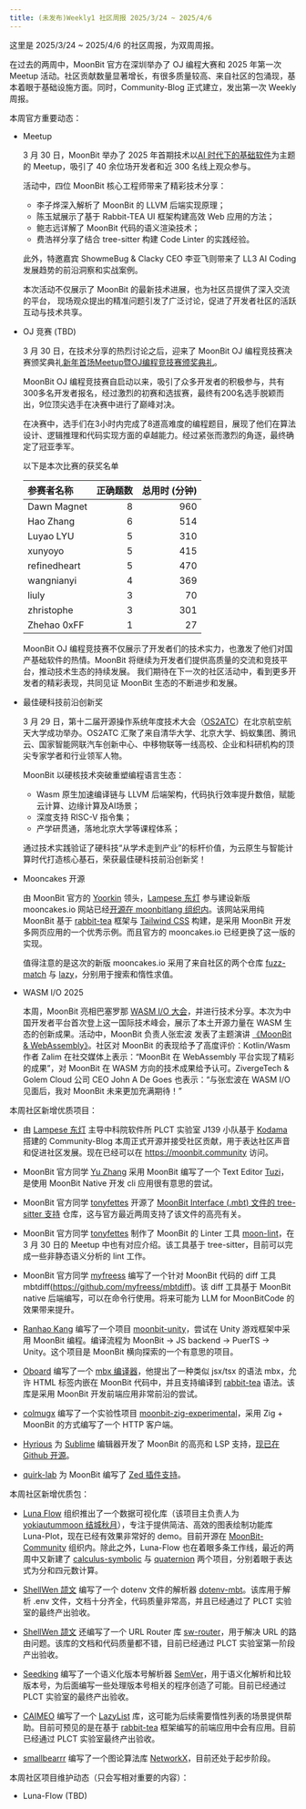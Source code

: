 ```yaml
---
title: (未发布)Weekly1 社区周报 2025/3/24 ~ 2025/4/6
---
```


这里是 2025/3/24 ~ 2025/4/6 的社区周报，为双周周报。

在过去的两周中，MoonBit 官方在深圳举办了 OJ 编程大赛和 2025 年第一次 Meetup 活动。社区贡献数量显著增长，有很多质量较高、来自社区的包涌现，基本着眼于基础设施方面。同时，Community-Blog 正式建立，发出第一次 Weekly 周报。

本周官方重要动态：

- Meetup

  3 月 30 日，MoonBit 举办了 2025 年首期技术以[AI 时代下的基础软件](https://mp.weixin.qq.com/s/vDvsqxNAUzkijsPg26RIHA)为主题的 Meetup，吸引了 40 余位场开发者和近 300 名线上观众参与。

  活动中，四位 MoonBit 核心工程师带来了精彩技术分享：

  - 李子烨深入解析了 MoonBit 的 LLVM 后端实现原理；
  - 陈玉斌展示了基于 Rabbit-TEA UI 框架构建高效 Web 应用的方法；
  - 鲍志远详解了 MoonBit 代码的语义渲染技术；
  - 费浩祥分享了结合 tree-sitter 构建 Code Linter 的实践经验。

  此外，特邀嘉宾 ShowmeBug & Clacky CEO 李亚飞则带来了 LL3 AI Coding 发展趋势的前沿洞察和实战案例。

  本次活动不仅展示了 MoonBit 的最新技术进展，也为社区员提供了深入交流的平台，
  现场观众提出的精准问题引发了广泛讨论，促进了开发者社区的活跃互动与技术共享。

- OJ 竞赛 (TBD)

    3 月 30 日，在技术分享的热烈讨论之后，迎来了 MoonBit OJ 编程竞技赛决赛颁奖典礼[新年首场Meetup暨OJ编程竞技赛颁奖典礼](https://mp.weixin.qq.com/s/vDvsqxNAUzkijsPg26RIHA)。

    MoonBit OJ 编程竞技赛自启动以来，吸引了众多开发者的积极参与，共有300多名开发者报名，经过激烈的初赛和选拔赛，最终有200名选手脱颖而出，9位顶尖选手在决赛中进行了巅峰对决。

    在决赛中，选手们在3小时内完成了8道高难度的编程题目，展现了他们在算法设计、逻辑推理和代码实现方面的卓越能力。经过紧张而激烈的角逐，最终确定了冠亚季军。

    以下是本次比赛的获奖名单

    | 参赛者名称       |   正确题数 |   总用时 (分钟) |
    |:-----------------|-----------:|----------------:|
    | Dawn Magnet      |          8 |             960 |
    | Hao Zhang        |          6 |             514 |
    | Luyao LYU        |          5 |             310 |
    | xunyoyo          |          5 |             415 |
    | refinedheart     |          5 |             470 |
    | wangnianyi       |          4 |             369 |
    | liuly            |          3 |              70 |
    | zhristophe       |          3 |             301 |
    | Zhehao 0xFF      |          1 |              27 |

    MoonBit OJ 编程竞技赛不仅展示了开发者们的技术实力，也激发了他们对国产基础软件的热情。MoonBit 将继续为开发者们提供高质量的交流和竞技平台，推动技术生态的持续发展。
    我们期待在下一次的社区活动中，看到更多开发者的精彩表现，共同见证 MoonBit 生态的不断进步和发展。

- 最佳硬科技前沿创新奖
  
  3 月 29 日，第十二届开源操作系统年度技术大会（[OS2ATC](https://mp.weixin.qq.com/s/jo3EnoUAXkvkU6XKG1IFwA)）在北京航空航天大学成功举办。OS2ATC 汇聚了来自清华大学、北京大学、蚂蚁集团、腾讯云、国家智能网联汽车创新中心、中移物联等一线高校、企业和科研机构的顶尖专家学者和行业领军人物。

  MoonBit 以硬核技术突破重塑编程语言生态：
  - Wasm 原生加速编译链与 LLVM 后端架构，代码执行效率提升数倍，赋能云计算、边缘计算及AI场景；
  - 深度支持 RISC-V 指令集；
  - 产学研贯通，落地北京大学等课程体系；
  
  通过技术实践验证了硬科技“从学术走到产业”的标杆价值，为云原生与智能计算时代打造核心基石，荣获最佳硬科技前沿创新奖！

- Mooncakes 开源

  由 MoonBit 官方的 [Yoorkin](https://github.com/Yoorkin) 领头，[Lampese 东灯](https://github.com/Lampese) 参与建设新版 mooncakes.io 网站已经[开源在 moonbitlang 组织内](https://github.com/moonbitlang/mooncakes.io)。该网站采用纯 MoonBit 基于 [rabbit-tea](https://github.com/Yoorkin/rabbit-tea) 框架与 [Tailwind CSS](https://tailwindcss.com) 构建，是采用 MoonBit 开发多网页应用的一个优秀示例。而且官方的 mooncakes.io 已经更换了这一版的实现。

  值得注意的是这次的新版 mooncakes.io 采用了来自社区的两个仓库 [fuzz-match](https://github.com/moonbit-community/fuzzy_match) 与 [lazy](https://github.com/CAIMEOX/lazy/blob/main/src/lazy.mbt)，分别用于搜索和惰性求值。

- WASM I/O 2025
  
  本周，MoonBit 亮相巴塞罗那 [WASM I/O 大会](https://wasm.io)，并进行技术分享。本次为中国开发者平台首次登上这一国际技术峰会，展示了本土开源力量在 WASM 生态的创新成果。活动中，MoonBit 负责人张宏波 发表了主题演讲 [《MoonBit & WebAssembly》](https://2025.wasm.io/sessions/moonbit-and-webassembly-unlocking-the-true-efficiency-of-wasm)。社区对 MoonBit 的表现给予了高度评价：Kotlin/Wasm 作者 Zalim 在社交媒体上表示：“MoonBit 在 WebAssembly 平台实现了精彩的成果”，对 MoonBit 在 WASM 方向的技术成果给予认可。ZivergeTech & Golem Cloud 公司 CEO John A De Goes 也表示：“与张宏波在 WASM I/O 见面后，我对 MoonBit 未来更加充满期待！”

本周社区新增优质项目：

- 由 [Lampese 东灯](https://github.com/Lampese) 主导中科院软件所 PLCT 实验室 J139 小队基于 [Kodama](https://github.com/kokic/kodama) 搭建的 Community-Blog 本周正式开源并接受社区贡献，用于表达社区声音和促进社区发展。现在已经可以在 https://moonbit.community 访问。

- MoonBit 官方同学 [Yu Zhang](https://github.com/Yu-zh) 采用 MoonBit 编写了一个 Text Editor [Tuzi](https://github.com/Yu-zh/Tuzi)，是使用 MoonBit Native 开发 cli 应用很有意思的尝试。

- MoonBit 官方同学 [tonyfettes](https://github.com/tonyfettes) 开源了 [MoonBit Interface (.mbt) 文件的 tree-sitter 支持](https://github.com/tonyfettes/tree-sitter-mbti) 仓库，这与官方最近两周支持了该文件的高亮有关。

- MoonBit 官方同学 [tonyfettes](https://github.com/tonyfettes) 制作了 MoonBit 的 Linter 工具 [moon-lint](https://github.com/tonyfettes/moon-lint)，在 3 月 30 日的 Meetup 中也有对应介绍。该工具基于 tree-sitter，目前可以完成一些非静态语义分析的 lint 工作。

- MoonBit 官方同学 [myfreess](https://github.com/myfreess) 编写了一个针对 MoonBit 代码的 diff 工具 mbtdiff(https://github.com/myfreess/mbtdiff)。该 diff 工具基于 MoonBit native 后端编写，可以在命令行使用。将来可能为 LLM for MoonBitCode 的效果带来提升。

- [Ranhao Kang](https://github.com/RanhaoKang) 编写了一个项目 [moonbit-unity](https://github.com/RanhaoKang/moonbit-unity)，尝试在 Unity 游戏框架中采用 MoonBit 编程。编译流程为 MoonBit -> JS backend -> PuerTS -> Unity。这个项目是 MoonBit 横向探索的一个有意思的项目。

- [Oboard](https://github.com/oboard) 编写了一个 [mbx 编译器](https://github.com/oboard/mbx-compiler)，他提出了一种类似 jsx/tsx 的语法 mbx，允许 HTML 标签内嵌在 MoonBit 代码中，并且支持编译到 [rabbit-tea](https://github.com/Yoorkin/rabbit-tea) 语法。该库是采用 MoonBit 开发前端应用非常前沿的尝试。

- [colmugx](https://github.com/colmugx) 编写了一个实验性项目 [moonbit-zig-experimental](https://github.com/colmugx/moonbit-zig-experimental)，采用 Zig + MoonBit 的方式编写了一个 HTTP 客户端。

- [Hyrious](https://github.com/hyrious) 为 [Sublime](https://www.sublimetext.com) 编辑器开发了 MoonBit 的高亮和 LSP 支持，[现已在 Github 开源](https://github.com/hyrious/moonbit-syntax-highlight/)。

- [quirk-lab](https://github.com/quirk-lab) 为 MoonBit 编写了 [Zed 插件支持](https://github.com/quirk-lab/zed-moonbit)。

本周社区新增优质包：

- [Luna Flow](https://github.com/luna-flow) 组织推出了一个数据可视化库（该项目主负责人为 [yokiautummoon 结城秋月](https://github.com/yokiautummoon)），专注于提供简洁、高效的图表绘制功能库 Luna-Plot，现在已经有效果非常好的 demo。目前开源在 [MoonBit-Community](https://github.com/moonbit-community/luna-plot) 组织内。除此之外，Luna-Flow 也在着眼多条工作线，最近的两周中又新建了 [calculus-symbolic](https://github.com/Luna-Flow/calculus-symbolic) 与 [quaternion](https://github.com/luna-flow/quaternion) 两个项目，分别着眼于表达式为分和四元数计算。

- [ShellWen 颉文](https://github.com/ShellWen) 编写了一个 dotenv 文件的解析器 [dotenv-mbt](https://github.com/moonbit-community/dotenv-mbt)。该库用于解析 .env 文件，文档十分齐全，代码质量非常高，并且已经通过了 PLCT 实验室的最终产出验收。

- [ShellWen 颉文](https://github.com/ShellWen) 还编写了一个 URL Router 库 [sw-router](https://github.com/moonbit-community/sw-router)，用于解决 URL 的路由问题。该库的文档和代码质量都不错，目前已经通过 PLCT 实验室第一阶段产出验收。

- [Seedking](https://github.com/Seedking) 编写了一个语义化版本号解析器 [SemVer](https://github.com/Seedking/SemVer)，用于语义化解析和比较版本号，为后面编写一些处理版本号相关的程序创造了可能。目前已经通过 PLCT 实验室的最终产出验收。

- [CAIMEO](https://github.com/CAIMEOX) 编写了一个 [LazyList](https://github.com/CAIMEOX/lazy-list) 库，这可能为后续需要惰性列表的场景提供帮助。目前可预见的是在基于 [rabbit-tea](https://github.com/Yoorkin/rabbit-tea) 框架编写的前端应用中会有应用。目前已经通过 PLCT 实验室最终产出验收。

- [smallbearrr](https://github.com/smallbearrr) 编写了一个图论算法库 [NetworkX](https://github.com/moonbit-community/NetworkX)，目前还处于起步阶段。

本周社区项目维护动态（只会写相对重要的内容）：

- Luna-Flow (TBD)
